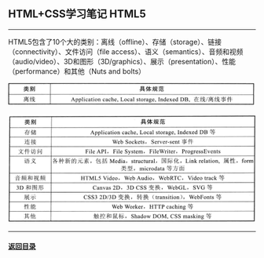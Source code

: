 ## HTML+CSS学习笔记 HTML5

---

HTML5包含了10个大的类别：离线（offline）、存储（storage）、链接（connectivity）、文件访问（file access）、语义（semantics）、音频和视频（audio/video）、3D和图形（3D/graphics）、展示（presentation）、性能（performance）和其他（Nuts and bolts）

![](./img/24/1.png)

![](./img/24/2.png)

---

#### [返回目录](./)









